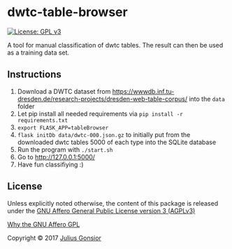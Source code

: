 # dwtc-table-browser
[![License: GPL v3](https://img.shields.io/badge/License-GPL%20v3-blue.svg)](http://www.gnu.org/licenses/gpl-3.0)

A tool for manual classification of dwtc tables. The result can then be used as a training data set.

## Instructions
1. Download a DWTC dataset from https://wwwdb.inf.tu-dresden.de/research-projects/dresden-web-table-corpus/ into the `data` folder
2. Let pip install all needed requirements via `pip install -r requirements.txt`
3. `export FLASK_APP=tableBrowser`
4. `flask initDb data/dwtc-000.json.gz` to initially put from the downloaded dwtc tables 5000 of each type into the SQLite database
5. Run the program with `./start.sh`
6. Go to http://127.0.0.1:5000/
7. Have fun classifiying :)

## License
Unless explicitly noted otherwise, the content of this package is released under the [GNU Affero General Public License version 3 (AGPLv3)](http://www.gnu.org/licenses/agpl.html)

[Why the GNU Affero GPL](http://www.gnu.org/licenses/why-affero-gpl.html)

Copyright © 2017 [Julius Gonsior](https://gaenseri.ch/)
